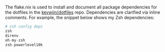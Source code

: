 The flake.nix is used to install and document all package dependencies for the dotfiles in the [kevwjin/dotfiles](https://github.com/kevwjin/dotfiles) repo. Dependencies are clarified via inline comments. For example, the snippet below shows my Zsh dependencies:
```flake.nix
# zsh config deps
zsh
direnv
oh-my-zsh
zsh-powerlevel10k
```
